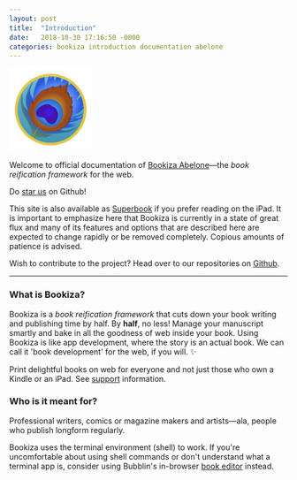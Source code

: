 ```yaml
---
layout: post
title:  "Introduction"
date:   2018-10-30 17:16:50 -0000
categories: bookiza introduction documentation abelone
---
```


<a class="right" href="https://bookiza.io"><img src="https://raw.githubusercontent.com/marvindanig/assets/master/bookiza.png" width="150px" title="bookiza abelone" /></a>

Welcome to official documentation of [Bookiza Abelone](https://bookiza.io)—the *book reification framework* for the web. 

Do [star us](https://github.com/bookiza/bookiza.cli) on Github!


This site is also available as [Superbook](https://bubblin.io/cover/bookiza-framework-by-marvin-danig) if you prefer reading on the iPad. It is important to emphasize here that Bookiza is currently in a state of great flux and many of its features and options that are described here are expected to change rapidly or be removed completely. Copious amounts of patience is advised.

Wish to contribute to the project? Head over to our repositories on [Github](https://github.com/bookiza).

---

### What is Bookiza?

Bookiza is a *book reification framework* that cuts down your book writing and publishing time by half. By **half**, no less! Manage your manuscript smartly and bake in all the goodness of web inside your book. Using Bookiza is like app development, where the story is an actual book. We can call it 'book development' for the web, if you will. ✨

Print delightful books on web for everyone and not just those who own a Kindle or an iPad. See [support](https://bubblin.io/support) information.

### Who is it meant for?

Professional writers, comics or magazine makers and artists—ala, people who publish longform regularly.

Bookiza uses the terminal environment (shell) to work. If you're uncomfortable about using shell commands or don't understand what a terminal app is, consider using Bubblin's in-browser [book editor](https://bubblin.io/docs/setup) instead. 